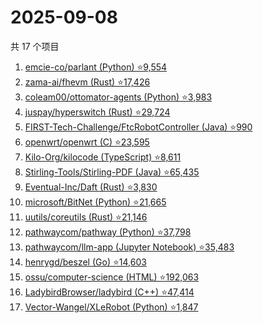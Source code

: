# 2025-09-08

共 17 个项目

<!-- BEGIN GITHUB -->
<!-- 最后更新时间 2025-09-08 00:08:51 +0800 -->
1. [emcie-co/parlant (Python) ⭐9,554](https://github.com/emcie-co/parlant)
1. [zama-ai/fhevm (Rust) ⭐17,426](https://github.com/zama-ai/fhevm)
1. [coleam00/ottomator-agents (Python) ⭐3,983](https://github.com/coleam00/ottomator-agents)
1. [juspay/hyperswitch (Rust) ⭐29,724](https://github.com/juspay/hyperswitch)
1. [FIRST-Tech-Challenge/FtcRobotController (Java) ⭐990](https://github.com/FIRST-Tech-Challenge/FtcRobotController)
1. [openwrt/openwrt (C) ⭐23,595](https://github.com/openwrt/openwrt)
1. [Kilo-Org/kilocode (TypeScript) ⭐8,611](https://github.com/Kilo-Org/kilocode)
1. [Stirling-Tools/Stirling-PDF (Java) ⭐65,435](https://github.com/Stirling-Tools/Stirling-PDF)
1. [Eventual-Inc/Daft (Rust) ⭐3,830](https://github.com/Eventual-Inc/Daft)
1. [microsoft/BitNet (Python) ⭐21,665](https://github.com/microsoft/BitNet)
1. [uutils/coreutils (Rust) ⭐21,146](https://github.com/uutils/coreutils)
1. [pathwaycom/pathway (Python) ⭐37,798](https://github.com/pathwaycom/pathway)
1. [pathwaycom/llm-app (Jupyter Notebook) ⭐35,483](https://github.com/pathwaycom/llm-app)
1. [henrygd/beszel (Go) ⭐14,603](https://github.com/henrygd/beszel)
1. [ossu/computer-science (HTML) ⭐192,063](https://github.com/ossu/computer-science)
1. [LadybirdBrowser/ladybird (C++) ⭐47,414](https://github.com/LadybirdBrowser/ladybird)
1. [Vector-Wangel/XLeRobot (Python) ⭐1,847](https://github.com/Vector-Wangel/XLeRobot)
<!-- END GITHUB -->